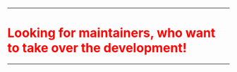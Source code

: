 <hr>
<h1 style="color: #FF0000">Looking for maintainers, who want to take over the development!</h1>
<hr>
